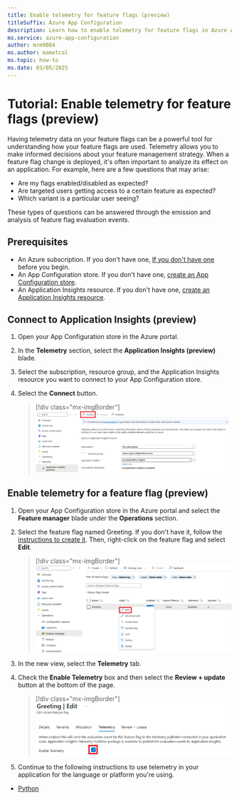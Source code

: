 ```yaml
---
title: Enable telemetry for feature flags (preview)
titleSuffix: Azure App Configuration
description: Learn how to enable telemetry for feature flags in Azure App Configuration.
ms.service: azure-app-configuration
author: mrm9084
ms.author: mametcal
ms.topic: how-to
ms.date: 03/05/2025
---
```


# Tutorial: Enable telemetry for feature flags (preview)

Having telemetry data on your feature flags can be a powerful tool for understanding how your feature flags are used. Telemetry allows you to make informed decisions about your feature management strategy. When a feature flag change is deployed, it's often important to analyze its effect on an application. For example, here are a few questions that may arise:

- Are my flags enabled/disabled as expected?
- Are targeted users getting access to a certain feature as expected?
- Which variant is a particular user seeing?

These types of questions can be answered through the emission and analysis of feature flag evaluation events.

## Prerequisites

- An Azure subscription. If you don't have one, [If you don't have one](https://azure.microsoft.com/free/) before you begin.
- An App Configuration store. If you don't have one, [create an App Configuration store](./quickstart-azure-app-configuration-create.md).
- An Application Insights resource. If you don't have one, [create an Application Insights resource](/azure/azure-monitor/app/create-workspace-resource).

## Connect to Application Insights (preview)

1. Open your App Configuration store in the Azure portal.
1. In the **Telemetry** section, select the **Application Insights (preview)** blade.
1. Select the subscription, resource group, and the Application Insights resource you want to connect to your App Configuration store.
1. Select the **Connect** button.

    > [!div class="mx-imgBorder"]
    > ![Screenshot of the Azure portal, connecting application insights.](./media/howto-telemetry/connect-to-app-insights.png)

## Enable telemetry for a feature flag (preview)

1. Open your App Configuration store in the Azure portal and select the **Feature manager** blade under the **Operations** section.
1. Select the feature flag named Greeting. If you don't have it, follow the [instructions to create it](./manage-feature-flags.md). Then, right-click on the feature flag and select **Edit**.

    > [!div class="mx-imgBorder"]
    > ![Screenshot of the Azure portal, editing a feature flag.](./media/howto-telemetry/edit-feature-flag.png)

1. In the new view, select the **Telemetry** tab.
1. Check the **Enable Telemetry** box and then select the **Review + update** button at the bottom of the page.

    > [!div class="mx-imgBorder"]
    > ![Screenshot of the Azure portal, enabling telemetry.](./media/howto-telemetry/enable-telemetry.png)

1. Continue to the following instructions to use telemetry in your application for the language or platform you're using.

* [Python](./howto-telemetry-python.md)
